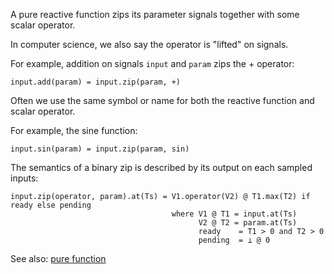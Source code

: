 A pure reactive function zips its parameter signals together with some scalar operator.

In computer science, we also say the operator is "lifted" on signals.

For example, addition on signals `input` and `param` zips the + operator:

```pseudo
input.add(param) = input.zip(param, +)
```

Often we use the same symbol or name for both the reactive function and scalar operator.

For example, the sine function:

```pseudo
input.sin(param) = input.zip(param, sin)
```

The semantics of a binary zip is described by its output on each sampled inputs:

```pseudo
input.zip(operator, param).at(Ts) = V1.operator(V2) @ T1.max(T2) if ready else pending
                                    where V1 @ T1 = input.at(Ts)
                                          V2 @ T2 = param.at(Ts)
                                          ready    = T1 > 0 and T2 > 0
                                          pending  = ⊥ @ 0
```

See also: [pure function](https://en.wikipedia.org/wiki/Pure_function)

